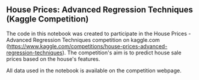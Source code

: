 ## House Prices: Advanced Regression Techniques (Kaggle Competition)

The code in this notebook was created to participate in the House Prices - Advanced Regression Techniques competition on kaggle.com (https://www.kaggle.com/competitions/house-prices-advanced-regression-techniques). The competition's aim is to predict house sale prices based on the house's features.

All data used in the notebook is available on the competition webpage.

